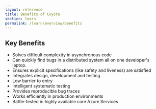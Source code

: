 ```yaml
---
layout: reference
title: Benefits of Coyote
section: learn
permalink: /learn/overview/benefits
---
```


## Key Benefits

- Solves difficult complexity in asynchronous code
- Can quickly find bugs in a distributed system all on one developer's laptop.
- Ensures explicit specifications (like safety and liveness) are satisfied
- Integrates design, development and testing
- Low barrier to entry
- Intelligent systematic testing
- Provides reproducible bug traces
- Works efficiently in production environments
- Battle-tested in highly available core Azure Services
